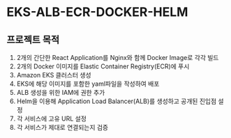 # EKS-ALB-ECR-DOCKER-HELM

## 프로젝트 목적
1. 2개의 간단한 React Application를 Nginx와 함께 Docker Image로 각각 빌드
2. 2개의 Docker 이미지를 Elastic Container Registry(ECR)에 푸시
3. Amazon EKS 클러스터 생성
4. EKS에 해당 이미지를 포함한 yaml파일을 작성하여 배포
5. ALB 생성을 위한 IAM에 권한 추가
6. Helm을 이용해 Application Load Balancer(ALB)를 생성하고 공개된 진입점 설정
7. 각 서비스에 고유 URL 설정
8. 각 서비스가 제대로 연결되는지 검증

